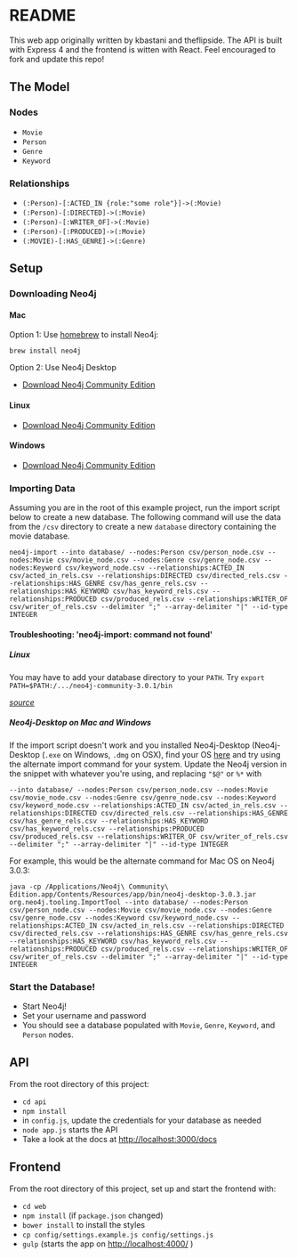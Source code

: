 # README

This web app originally written by kbastani and theflipside.
The API is built with Express 4 and the frontend is witten with React. 
Feel encouraged to fork and update this repo! 

## The Model

### Nodes

* `Movie`
* `Person`
* `Genre`
* `Keyword`

### Relationships

* `(:Person)-[:ACTED_IN {role:"some role"}]->(:Movie)`
* `(:Person)-[:DIRECTED]->(:Movie)`
* `(:Person)-[:WRITER_OF]->(:Movie)`
* `(:Person)-[:PRODUCED]->(:Movie)`
* `(:MOVIE)-[:HAS_GENRE]->(:Genre)`

## Setup

### Downloading Neo4j

#### Mac

Option 1: Use [homebrew](brew.sh) to install Neo4j:

`brew install neo4j`

Option 2: Use Neo4j Desktop

* [Download Neo4j Community Edition](https://neo4j.com/download/)

#### Linux

* [Download Neo4j Community Edition](https://neo4j.com/download/other-releases/)

#### Windows

* [Download Neo4j Community Edition](https://neo4j.com/download/)

### Importing Data

Assuming you are in the root of this example project, run the import script below to create a new database. 
The following command will use the data from the `/csv` directory to create a new `database` directory containing the movie database. 

```
neo4j-import --into database/ --nodes:Person csv/person_node.csv --nodes:Movie csv/movie_node.csv --nodes:Genre csv/genre_node.csv --nodes:Keyword csv/keyword_node.csv --relationships:ACTED_IN csv/acted_in_rels.csv --relationships:DIRECTED csv/directed_rels.csv --relationships:HAS_GENRE csv/has_genre_rels.csv --relationships:HAS_KEYWORD csv/has_keyword_rels.csv --relationships:PRODUCED csv/produced_rels.csv --relationships:WRITER_OF csv/writer_of_rels.csv --delimiter ";" --array-delimiter "|" --id-type INTEGER
```

#### Troubleshooting: 'neo4j-import: command not found'

##### Linux

You may have to add your database directory to your `PATH`.
Try `export PATH=$PATH:/.../neo4j-community-3.0.1/bin`

[_source_](http://stackoverflow.com/questions/37741272/neo4j-import-command-not-found-with-neo4j-3-0-1)

##### Neo4j-Desktop on Mac and Windows

If the import script doesn't work and you installed Neo4j-Desktop (Neo4j-Desktop (`.exe` on Windows, `.dmg` on OSX), find your OS [here](https://gist.github.com/jexp/4692ad9cd14b6d9c1cc8bffa079c98fa) and try using the alternate import command for your system.
Update the Neo4j version in the snippet with whatever you're using, and replacing `"$@"` or `%*` with 

```
--into database/ --nodes:Person csv/person_node.csv --nodes:Movie csv/movie_node.csv --nodes:Genre csv/genre_node.csv --nodes:Keyword csv/keyword_node.csv --relationships:ACTED_IN csv/acted_in_rels.csv --relationships:DIRECTED csv/directed_rels.csv --relationships:HAS_GENRE csv/has_genre_rels.csv --relationships:HAS_KEYWORD csv/has_keyword_rels.csv --relationships:PRODUCED csv/produced_rels.csv --relationships:WRITER_OF csv/writer_of_rels.csv --delimiter ";" --array-delimiter "|" --id-type INTEGER
```

For example, this would be the alternate command for Mac OS on Neo4j 3.0.3:

```
java -cp /Applications/Neo4j\ Community\ Edition.app/Contents/Resources/app/bin/neo4j-desktop-3.0.3.jar org.neo4j.tooling.ImportTool --into database/ --nodes:Person csv/person_node.csv --nodes:Movie csv/movie_node.csv --nodes:Genre csv/genre_node.csv --nodes:Keyword csv/keyword_node.csv --relationships:ACTED_IN csv/acted_in_rels.csv --relationships:DIRECTED csv/directed_rels.csv --relationships:HAS_GENRE csv/has_genre_rels.csv --relationships:HAS_KEYWORD csv/has_keyword_rels.csv --relationships:PRODUCED csv/produced_rels.csv --relationships:WRITER_OF csv/writer_of_rels.csv --delimiter ";" --array-delimiter "|" --id-type INTEGER
```

### Start the Database!

* Start Neo4j! 
* Set your username and password
* You should see a database populated with `Movie`, `Genre`, `Keyword`, and `Person` nodes.

## API

From the root directory of this project:

* `cd api`
* `npm install`
* in `config.js`, update the credentials for your database as needed
* `node app.js` starts the API
* Take a look at the docs at [http://localhost:3000/docs](http://localhost:3000/docs)

## Frontend

From the root directory of this project, set up and start the frontend with:

* `cd web`
* `npm install` (if `package.json` changed)
* `bower install` to install the styles
* `cp config/settings.example.js config/settings.js`
* `gulp` (starts the app on [http://localhost:4000/](http://localhost:4000/) )
